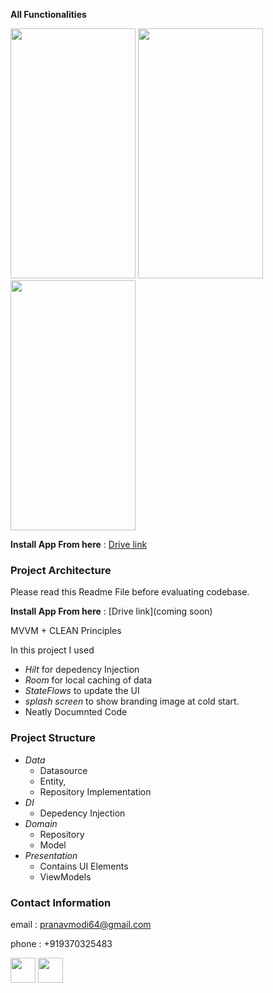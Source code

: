 **All Functionalities**




<img src = "https://github.com/user-attachments/assets/adca0166-386d-411a-bd0a-96e6dfe1b812" width="200" height="400" />
<img src = "https://github.com/user-attachments/assets/568a3910-fe96-41a0-96f7-d0221bf96bea" width="200" height="400" />
<img src = "https://github.com/user-attachments/assets/2ecd832a-a475-4d39-ad82-f059f955fcbf" width="200" height="400" />






**Install App From here** : [Drive link](https://drive.google.com/file/d/1EtUkVAFCURaxMrWIgj1EroD57t2SrKvB/view?usp=drive_link)


### Project Architecture
Please read this Readme File before evaluating codebase.


**Install App From here** : [Drive link](coming soon)

MVVM + CLEAN Principles


In this project I used
- *Hilt* for depedency Injection
- *Room* for local caching of data
- *StateFlows* to update the UI
- *splash screen* to show branding image at cold start.
- Neatly Documnted Code


### Project Structure
- *Data* 
     - Datasource
     - Entity,
     - Repository Implementation
- *DI*  
    - Depedency Injection 
- *Domain* 
    - Repository
    - Model
- *Presentation* 
    -  Contains UI Elements 
    -  ViewModels


### Contact Information 
email : pranavmodi64@gmail.com

phone : +919370325483

<a href="https://www.linkedin.com/in/pranav-modi-960b67240" target="blank"><img align="center"
            src="https://logopng.com.br/logos/linkedin-83.png"
            width="40" /></a>
    <a href="https://play.google.com/store/apps/developer?id=OnlyModi"><img align="center"
            src="https://github.com/user-attachments/assets/0f8756f9-05a3-4ae0-8317-d4a83e515d22" height="40" width="40" /></a>
